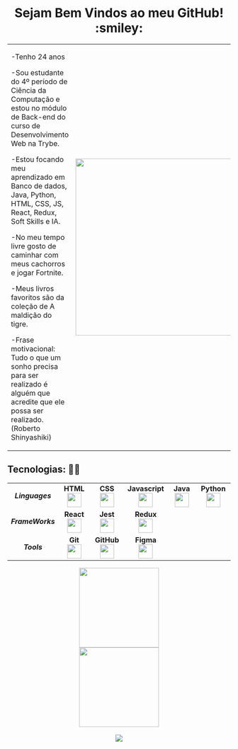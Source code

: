 <div align="center">
<!--   <table align="right">
    <tr><td><a href="README.md"><img src="images/us-flag.png" height="13"> English</a></td></tr>
    <tr><td><a href="README_pt.md"><img src="images/br-flag.png" height="13"> Português</a></td></tr>
  </table> -->
  <h1>Sejam Bem Vindos ao meu GitHub! :smiley:</h1>
  <table>
    <tr>
      <td>
        <p>-Tenho 24 anos</p>
        <p>-Sou estudante do 4º período de Ciência da Computação e estou no módulo de Back-end do curso de Desenvolvimento Web na Trybe.</p>
        <p>-Estou focando meu aprendizado em Banco de dados, Java, Python, HTML, CSS, JS, React, Redux, Soft Skills e IA.
        <p>-No meu tempo livre gosto de caminhar com meus cachorros e jogar Fortnite.</p>
        <p>-Meus livros favoritos são da coleção de A maldição do tigre.</p>
        <p>-Frase motivacional: Tudo o que um sonho precisa para ser realizado é alguém que acredite que ele possa ser realizado. (Roberto Shinyashiki)</p>
      </td>
      <td>
        <img height="400em" src="https://media.tenor.com/PP9v7VIs6R4AAAAd/scaler-create-impact.gif">
      </td>
    </tr>
  </table>
</div>

<h2>Tecnologias: 🧑‍💻</h2> 

<div align="left">
  <table>
  <tbody>
    <tr>
      <td align="center">
        <strong>
          <em>Linguages</em>
        </strong>
      </td>
      <td width="80px" align="center">
        <span><strong>HTML</strong></span><br>
        <img height="32" src="https://cdn.jsdelivr.net/gh/devicons/devicon/icons/html5/html5-original.svg">
      </td>
      <td width="80px" align="center">
        <span><strong>CSS</strong></span><br>
        <img height="32px" src="https://cdn.jsdelivr.net/gh/devicons/devicon/icons/css3/css3-original.svg">
      </td>
      <td width="80px" align="center">
        <span><strong>Javascript</strong></span><br>
        <img height="32px" src="https://upload.vectorlogo.zone/logos/javascript/images/239ec8a4-163e-4792-83b6-3f6d96911757.svg">
      </td>
      <td width="80px" align="center">
        <span><strong>Java</strong></span><br>
        <img height="32px" src="https://www.vectorlogo.zone/logos/java/java-icon.svg">
      </td>
      <td width="80px" align="center">
        <span><strong>Python</strong></span><br>
        <img height="32px" src="https://www.vectorlogo.zone/logos/python/python-icon.svg">
      </td>
    </tr>
    <tr >
      <td align="center">
        <strong>
          <em>FrameWorks</em>
        </strong>
      </td>
      <td width="80px" align="center">
        <span><strong>React</strong></span><br>
        <img height="32px" src="https://cdn.jsdelivr.net/gh/devicons/devicon/icons/react/react-original.svg">
      </td>
      <td width="80px" align="center">
        <span><strong>Jest</strong></span><br>
        <img height="32px" src="https://www.vectorlogo.zone/logos/jestjsio/jestjsio-icon.svg">
      </td>
      <td width="80px" align="center">
        <span><strong>Redux</strong></span><br>
        <img height="32" src="https://cdn.worldvectorlogo.com/logos/redux.svg">
      </td>
      <td>
      </td>
      <td >
      </td>
    </tr>
    <tr >
      <td align="center">
        <strong>
          <em>Tools</em>
        </strong>
      </td>
      <td width="80px" align="center">
        <span><strong>Git</strong></span><br>
        <img height="32px" src="https://cdn.jsdelivr.net/gh/devicons/devicon/icons/git/git-plain.svg">
      </td>
      <td width="80px" align="center">
        <span><strong>GitHub</strong></span><br>
        <img height="32px" src="https://www.vectorlogo.zone/logos/github/github-tile.svg">
      </td>
      <td width="80px" align="center">
        <span><strong>Figma</strong></span><br>
        <img height="32px" src="https://www.vectorlogo.zone/logos/figma/figma-icon.svg">
      </td>
       <td >
      </td>
      <td >
      </td>
    </tr>
  </tbody>
</table>
</div>

<!-- GITHUB STATUS -->
<div align="center">
  <img height="180em" src="https://github-readme-stats.vercel.app/api?username=KerlenDias&show_icons=true&theme=dracula&include_all_commits=true&count_private=true"/>
  <br>
  <img height="180em" src="https://github-readme-stats.vercel.app/api/top-langs/?username=KerlenDias&layout=compact&langs_count=10&theme=dracula"/>
</div>

<br>

<!-- REDES SOCIAIS -->
<div align="center">
  <a href="https://www.linkedin.com/in/kerlen-dias-04b90b17a/" target="_blank"><img src="https://img.shields.io/badge/-LinkedIn-%230077B5?style=for-the-badge&logo=linkedin&logoColor=white" target="_blank"></a>  
</div>
